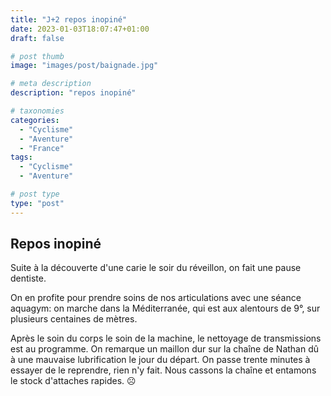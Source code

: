 ```yaml
---
title: "J+2 repos inopiné"
date: 2023-01-03T18:07:47+01:00
draft: false

# post thumb
image: "images/post/baignade.jpg"

# meta description
description: "repos inopiné"

# taxonomies
categories:
  - "Cyclisme" 
  - "Aventure" 
  - "France"
tags:
  - "Cyclisme" 
  - "Aventure" 

# post type
type: "post"
---
```


## Repos inopiné 

Suite à la découverte d'une carie le soir du réveillon, on fait une pause dentiste. 

On en profite pour prendre soins de nos articulations avec une séance aquagym: on marche dans la Méditerranée, qui est aux alentours de 9°, sur plusieurs centaines de mètres.

Après le soin du corps le soin de la machine, le nettoyage de transmissions est au programme. On remarque un maillon dur sur la chaîne de Nathan dû à une mauvaise lubrification le jour du départ. On passe trente minutes à essayer de le reprendre, rien n'y fait. Nous cassons la chaîne et entamons le stock d'attaches rapides. ☹️
